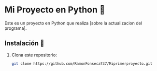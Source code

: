 # Mi Proyecto en Python 🚀

Este es un proyecto en Python que realiza [sobre la actualizacion del programa].

## Instalación 🔧

1. Clona este repositorio:
   ```bash
   git clone https://github.com/RamonFonseca737/Miprimerproyecto.git